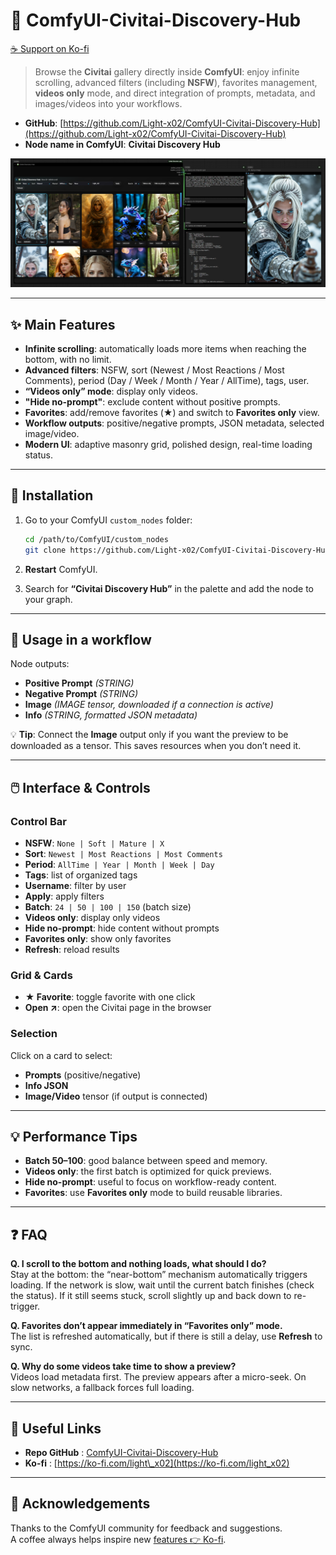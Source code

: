 # 📜 ComfyUI-Civitai-Discovery-Hub

[☕ Support on Ko-fi](https://ko-fi.com/light_x02)

> Browse the **Civitai** gallery directly inside **ComfyUI**: enjoy infinite scrolling, advanced filters (including **NSFW**), favorites management, **videos only** mode, and direct integration of prompts, metadata, and images/videos into your workflows.

- **GitHub**: [https://github.com/Light-x02/ComfyUI-Civitai-Discovery-Hub](https://github.com/Light-x02/ComfyUI-Civitai-Discovery-Hub)
- **Node name in ComfyUI**: **Civitai Discovery Hub**

![comfyui_civitai_gallery_001](assets/062107.png)

---

## ✨ Main Features

- **Infinite scrolling**: automatically loads more items when reaching the bottom, with no limit.
- **Advanced filters**: NSFW, sort (Newest / Most Reactions / Most Comments), period (Day / Week / Month / Year / AllTime), tags, user.
- **“Videos only” mode**: display only videos.
- **"Hide no-prompt"**: exclude content without positive prompts.
- **Favorites**: add/remove favorites (★) and switch to **Favorites only** view.
- **Workflow outputs**: positive/negative prompts, JSON metadata, selected image/video.
- **Modern UI**: adaptive masonry grid, polished design, real-time loading status.

---

## 🧩 Installation

1. Go to your ComfyUI `custom_nodes` folder:

   ```bash
   cd /path/to/ComfyUI/custom_nodes
   git clone https://github.com/Light-x02/ComfyUI-Civitai-Discovery-Hub.git
   ```

2. **Restart** ComfyUI.

3. Search for **“Civitai Discovery Hub”** in the palette and add the node to your graph.

---

## 🚀 Usage in a workflow

Node outputs:

- **Positive Prompt** *(STRING)*
- **Negative Prompt** *(STRING)*
- **Image** *(IMAGE tensor, downloaded if a connection is active)*
- **Info** *(STRING, formatted JSON metadata)*

💡 **Tip**: Connect the **Image** output only if you want the preview to be downloaded as a tensor. This saves resources when you don’t need it.

---

## 🖱️ Interface & Controls

### Control Bar

- **NSFW**: `None | Soft | Mature | X`
- **Sort**: `Newest | Most Reactions | Most Comments`
- **Period**: `AllTime | Year | Month | Week | Day`
- **Tags**: list of organized tags
- **Username**: filter by user
- **Apply**: apply filters
- **Batch**: `24 | 50 | 100 | 150` (batch size)
- **Videos only**: display only videos
- **Hide no-prompt**: hide content without prompts
- **Favorites only**: show only favorites
- **Refresh**: reload results

### Grid & Cards

- **★ Favorite**: toggle favorite with one click
- **Open ↗**: open the Civitai page in the browser

### Selection

Click on a card to select:

- **Prompts** (positive/negative)
- **Info JSON**
- **Image/Video** tensor (if output is connected)

---

## 💡 Performance Tips

- **Batch 50–100**: good balance between speed and memory.
- **Videos only**: the first batch is optimized for quick previews.
- **Hide no-prompt**: useful to focus on workflow-ready content.
- **Favorites**: use **Favorites only** mode to build reusable libraries.

---

## ❓ FAQ

**Q. I scroll to the bottom and nothing loads, what should I do?**\
Stay at the bottom: the “near-bottom” mechanism automatically triggers loading. If the network is slow, wait until the current batch finishes (check the status). If it still seems stuck, scroll slightly up and back down to re-trigger.

**Q. Favorites don’t appear immediately in “Favorites only” mode.**\
The list is refreshed automatically, but if there is still a delay, use **Refresh** to sync.

**Q. Why do some videos take time to show a preview?**\
Videos load metadata first. The preview appears after a micro-seek. On slow networks, a fallback forces full loading.

---

## 🔗 Useful Links

- **Repo GitHub** : [ComfyUI-Civitai-Discovery-Hub](https://github.com/Light-x02/ComfyUI-Civitai-Discovery-Hub)
- **Ko-fi** : [https://ko-fi.com/light\_x02](https://ko-fi.com/light_x02)

---

## 🙏 Acknowledgements

Thanks to the ComfyUI community for feedback and suggestions.\
A coffee always helps inspire new [features](https://ko-fi.com/light_x02)[ 👉 ](https://ko-fi.com/light_x02)[Ko-fi](https://ko-fi.com/light_x02).

